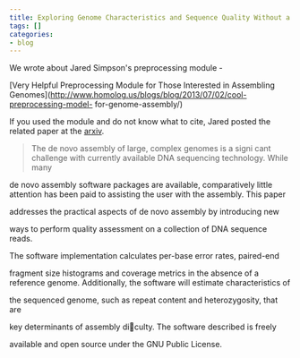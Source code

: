 ```yaml
---
title: Exploring Genome Characteristics and Sequence Quality Without a Reference
tags: []
categories:
- blog
---
```

We wrote about Jared Simpson's preprocessing module -
<!--more-->

[Very Helpful Preprocessing Module for Those Interested in Assembling
Genomes](http://www.homolog.us/blogs/blog/2013/07/02/cool-preprocessing-model-
for-genome-assembly/)

If you used the module and do not know what to cite, Jared posted the related
paper at the [arxiv](http://arxiv.org/pdf/1307.8026v1.pdf).

> The de novo assembly of large, complex genomes is a signi cant challenge
with currently available DNA sequencing technology. While many

de novo assembly software packages are available, comparatively little
attention has been paid to assisting the user with the assembly. This paper

addresses the practical aspects of de novo assembly by introducing new

ways to perform quality assessment on a collection of DNA sequence reads.

The software implementation calculates per-base error rates, paired-end

fragment size histograms and coverage metrics in the absence of a reference
genome. Additionally, the software will estimate characteristics of

the sequenced genome, such as repeat content and heterozygosity, that are

key determinants of assembly diculty. The software described is freely

available and open source under the GNU Public License.

